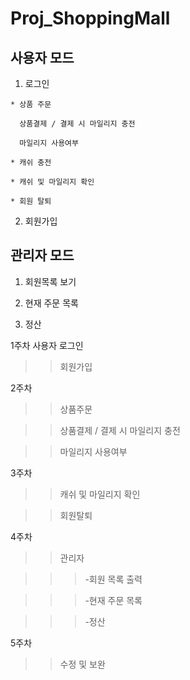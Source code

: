 Proj_ShoppingMall
=================

사용자 모드
-----------
  1. 로그인

    * 상품 주문

      상품결제 / 결제 시 마일리지 충전

      마일리지 사용여부

    * 캐쉬 충전

    * 캐쉬 및 마일리지 확인

    * 회원 탈퇴

  2. 회원가입

관리자 모드
-----------
1. 회원목록 보기

2. 현재 주문 목록

3. 정산

1주차 사용자 로그인

>>회원가입

2주차

>>상품주문

>>상품결제 / 결제 시 마일리지 충전

>>마일리지 사용여부

3주차

>>캐쉬 및 마일리지 확인

>>회원탈퇴

4주차

>>관리자

>>>-회원 목록 출력

>>>-현재 주문 목록

>>>-정산

5주차

>>수정 및 보완
